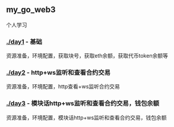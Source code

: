 ## my_go_web3
个人学习

### [./day1](day1) - 基础

资源准备，环境配置，获取块号，获取eth余额，获取代币token余额等

### [./day2](day2) - http+ws监听和查看合约交易

资源准备，环境配置，http查看+ws监听合约交易

### [./day3](day3) - 模块话http+ws监听和查看合约交易，钱包余额

资源准备，环境配置，模块话http+ws监听和查看合约交易，钱包余额

